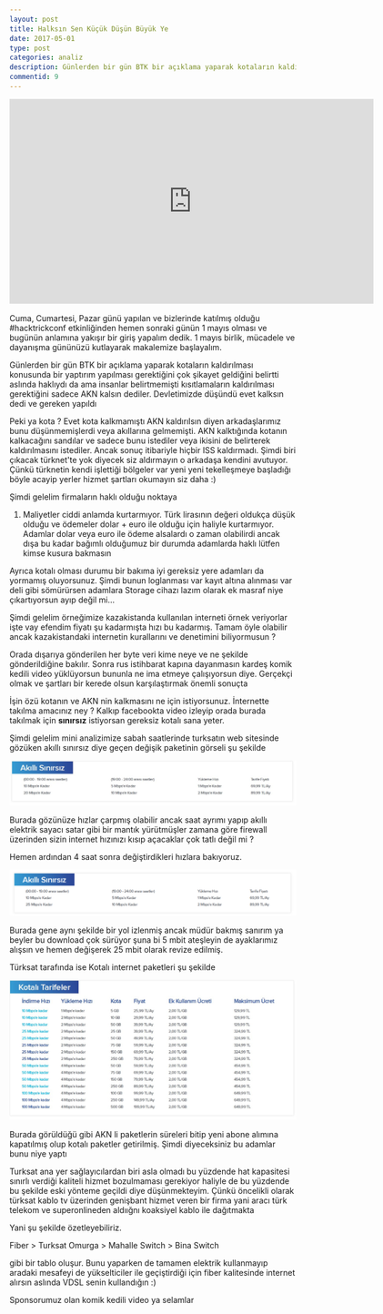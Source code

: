 ```yaml
---
layout: post
title: Halksın Sen Küçük Düşün Büyük Ye
date: 2017-05-01
type: post
categories: analiz
description: Günlerden bir gün BTK bir açıklama yaparak kotaların kaldırılması konusunda bir yaptırım yapılması gerektiğini çok şikayet geldiğini
commentid: 9
---
```


<iframe width="640" height="360" src="https://www.youtube-nocookie.com/embed/BHg9Gae1IR4" frameborder="0" allowfullscreen></iframe>

Cuma, Cumartesi, Pazar günü yapılan ve bizlerinde katılmış olduğu #hacktrickconf etkinliğinden hemen sonraki günün 1 mayıs olması ve bugünün anlamına yakışır bir giriş yapalım dedik. 1 mayıs birlik, mücadele ve dayanışma gününüzü kutlayarak makalemize başlayalım.

Günlerden bir gün BTK bir açıklama yaparak kotaların kaldırılması konusunda bir yaptırım yapılması gerektiğini çok şikayet geldiğini belirtti aslında haklıydı da ama insanlar belirtmemişti kısıtlamaların kaldırılması gerektiğini sadece AKN kalsın dediler. Devletimizde düşündü evet kalksın dedi ve gereken yapıldı

Peki ya kota ? Evet kota kalkmamıştı AKN kaldırılsın diyen arkadaşlarımız bunu düşünmemişlerdi veya akıllarına gelmemişti. AKN kalktığında kotanın kalkacağını sandılar ve sadece bunu istediler veya ikisini de belirterek kaldırılmasını istediler. Ancak sonuç itibariyle hiçbir ISS kaldırmadı. Şimdi biri çıkacak türknet'te yok diyecek siz aldırmayın o arkadaşa kendini avutuyor. Çünkü türknetin kendi işlettiği bölgeler var yeni yeni tekelleşmeye başladığı böyle acayip yerler hizmet şartları okumayın siz daha :)

Şimdi gelelim firmaların haklı olduğu noktaya

1. Maliyetler ciddi anlamda kurtarmıyor. Türk lirasının değeri oldukça düşük olduğu ve ödemeler dolar + euro ile olduğu için haliyle kurtarmıyor. Adamlar dolar veya euro ile ödeme alsalardı o zaman olabilirdi ancak dışa bu kadar bağımlı olduğumuz bir durumda adamlarda haklı lütfen kimse kusura bakmasın

Ayrıca kotalı olması durumu bir bakıma iyi gereksiz yere adamları da yormamış oluyorsunuz. Şimdi bunun loglanması var kayıt altına alınması var deli gibi sömürürsen adamlara Storage cihazı lazım olarak ek masraf niye çıkartıyorsun ayıp değil mi...

Şimdi gelelim örneğimize kazakistanda kullanılan interneti örnek veriyorlar işte vay efendim fiyatı şu kadarmışta hızı bu kadarmış. Tamam öyle olabilir ancak kazakistandaki internetin kurallarını ve denetimini biliyormusun ?

Orada dışarıya gönderilen her byte veri kime neye ve ne şekilde gönderildiğine bakılır. Sonra rus istihbarat kapına dayanmasın kardeş komik kedili video yüklüyorsun bununla ne ima etmeye çalışıyorsun diye. Gerçekçi olmak ve şartları bir kerede olsun karşılaştırmak önemli sonuçta

İşin özü kotanın ve AKN nin kalkmasını ne için istiyorsunuz. İnternette takılma amacınız ney ? Kalkıp facebookta video izleyip orada burada takılmak için **sınırsız** istiyorsan gereksiz kotalı sana yeter.

Şimdi gelelim mini analizimize sabah saatlerinde turksatın web sitesinde gözüken akıllı sınırsız diye geçen değişik paketinin görseli şu şekilde

![20mbitbro](/assets/20mbitliaknsizkardes.jpg)

Burada gözünüze hızlar çarpmış olabilir ancak saat ayrımı yapıp akıllı elektrik sayacı satar gibi bir mantık yürütmüşler zamana göre firewall üzerinden sizin internet hızınızı kısıp açacaklar çok tatlı değil mi ?

Hemen ardından 4 saat sonra değiştirdikleri hızlara bakıyoruz.

![25mbitbro](/assets/25mbitaknsizkardes.png)

Burada gene aynı şekilde bir yol izlenmiş ancak müdür bakmış sanırım ya beyler bu download çok sürüyor şuna bi 5 mbit ateşleyin de ayaklarımız alışsın ve hemen değişerek 25 mbit olarak revize edilmiş.

Türksat tarafında ise Kotalı internet paketleri şu şekilde

![enter image description here](/assets/aknkalktikardesgorsel1.jpg)

Burada görüldüğü gibi AKN li paketlerin süreleri bitip yeni abone alımına kapatılmış olup kotalı paketler getirilmiş. Şimdi diyeceksiniz bu adamlar bunu niye yaptı

Turksat ana yer sağlayıcılardan biri asla olmadı bu yüzdende hat kapasitesi sınırlı verdiği kaliteli hizmet bozulmaması gerekiyor haliyle de bu yüzdende bu şekilde eski yönteme geçildi diye düşünmekteyim. Çünkü öncelikli olarak türksat kablo tv üzerinden genişbant hizmet veren bir firma yani aracı türk telekom ve superonlineden aldıığnı koaksiyel kablo ile dağıtmakta 

Yani şu şekilde özetleyebiliriz.

Fiber > Turksat Omurga > Mahalle Switch > Bina Switch 

gibi bir tablo oluşur. Bunu yaparken de tamamen elektrik kullanmayıp aradaki mesafeyi de yükselticiler ile geçiştirdiği için fiber kalitesinde internet alırsın aslında VDSL senin kullandığın :)

Sponsorumuz olan komik kedili video ya selamlar
